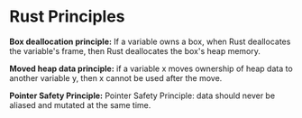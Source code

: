 # Rust Principles

**Box deallocation principle:**
If a variable owns a box, when Rust deallocates the variable's frame, then Rust deallocates the box's heap memory.

**Moved heap data principle:** 
if a variable x moves ownership of heap data to another variable y, then x cannot be used after the move.

**Pointer Safety Principle:**
Pointer Safety Principle: data should never be aliased and mutated at the same time.

